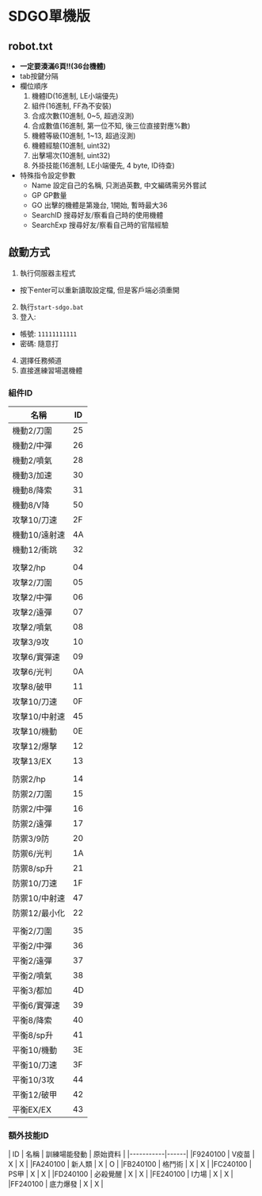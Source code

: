 # SDGO單機版

## robot.txt
* **一定要湊滿6頁!!(36台機體)**
* tab按鍵分隔
* 欄位順序
  1. 機體ID(16進制, LE小端優先)
  2. 組件(16進制, FF為不安裝)
  3. 合成次數(10進制, 0~5, 超過沒測)
  4. 合成數值(16進制, 第一位不知, 後三位直接對應%數)
  5. 機體等級(10進制, 1~13, 超過沒測)
  6. 機體經驗(10進制, uint32)
  7. 出擊場次(10進制, uint32)
  8. 外掛技能(16進制, LE小端優先, 4 byte, ID待查)
* 特殊指令設定參數
  * Name 設定自己的名稱, 只測過英數, 中文編碼需另外嘗試
  * GP GP數量
  * GO 出擊的機體是第幾台, 1開始, 暫時最大36
  * SearchID 搜尋好友/察看自己時的使用機體
  * SearchExp 搜尋好友/察看自己時的官階經驗

## 啟動方式
1. 執行伺服器主程式
  * 按下enter可以重新讀取設定檔, 但是客戶端必須重開
2. 執行`start-sdgo.bat`
3. 登入:
  * 帳號: `11111111111`
  * 密碼: 隨意打
4. 選擇任務頻道
5. 直接進練習場選機體

### 組件ID
| 名稱 | ID |
|-----------|------|
|機動2/刀圍      | 25 |
|機動2/中彈    | 26 |
|機動2/噴氣    | 28 |
|機動3/加速     | 30 |
|機動8/降索    | 31 |
|機動8/V降     | 50 |
|攻擊10/刀速     | 2F |
|機動10/遠射速   | 4A |
|機動12/衝跳     | 32 |
| | |
|攻擊2/hp        | 04 |
|攻擊2/刀圍      | 05 |
|攻擊2/中彈      | 06 |
|攻擊2/遠彈      | 07 |
|攻擊2/噴氣      | 08 |
|攻擊3/9攻       | 10 |
|攻擊6/實彈速    | 09 |
|攻擊6/光判      | 0A |
|攻擊8/破甲      | 11 |
|攻擊10/刀速     | 0F |
|攻擊10/中射速   | 45 |
|攻擊10/機動     | 0E |
|攻擊12/爆擊     | 12 |
|攻擊13/EX      | 13 |
| | |
|防禦2/hp         | 14 |
|防禦2/刀圍        | 15 |
|防禦2/中彈        | 16 |
|防禦2/遠彈        | 17 |
|防禦3/9防        | 20 |
|防禦6/光判        | 1A |
|防禦8/sp升        | 21 |
|防禦10/刀速     | 1F |
|防禦10/中射速      | 47 |
|防禦12/最小化      | 22 |
| | |
|平衡2/刀圍        | 35 |
|平衡2/中彈        | 36 |
|平衡2/遠彈        | 37 |
|平衡2/噴氣        | 38 |
|平衡3/都加         | 4D |
|平衡6/實彈速      | 39 |
|平衡8/降索        | 40 |
|平衡8/sp升        | 41 |
|平衡10/機動      | 3E |
|平衡10/刀速       | 3F |
|平衡10/3攻        | 44 |
|平衡12/破甲       | 42 |
|平衡EX/EX        | 43 |

### 額外技能ID
| ID | 名稱 | 訓練場能發動 | 原始資料 |
|-----------|------|
|F9240100	|	V疫苗	|	X	|	X	|
|FA240100	|	新人類	|	X	|	O	|
|FB240100	|	格鬥術	|	X	|	X	|
|FC240100	|	PS甲	|	X	|	X	|
|FD240100	|	必殺覺醒	|	X	|	X	|
|FE240100	|	I力場	|	X	|	X	|
|FF240100	|	底力爆發	|	X	|	X	|

